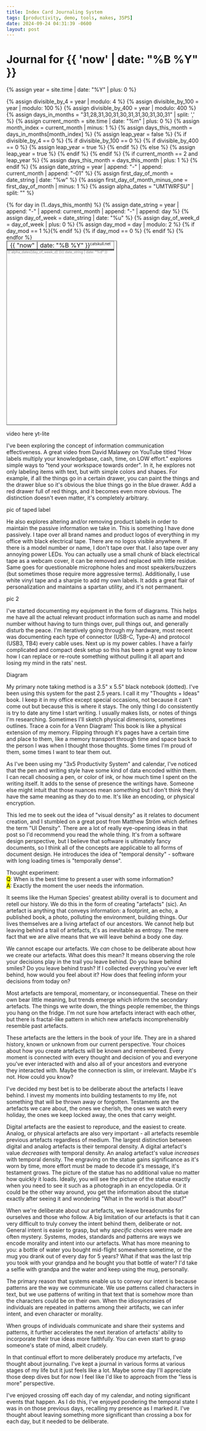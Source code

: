 ```yaml
---
title: Index Card Journaling System
tags: [productivity, demo, tools, makes, 35PS]
date: 2024-09-24 04:31:39 -0600
layout: post
---
```


<style>
	#calendar {
		height: 20rem;
		min-height: 5in;
		width: 3in;
		min-width: 3in;
    margin: 0;
    padding: 0;
	}

	#calendar thead tr td, #calendar thead tr th {
		padding: 0 0.5rem;
	}

	#calendar thead tr th {
		font-weight: bolder;
	}

	#calendar thead {
		border-bottom: 2px solid;
	}

	#calendar tbody tr td {
		vertical-align: top;
		padding: 0;
	}

  .top {
    border-bottom: none;
  }

  .bottom {
    border-top: 1px dashed rgba(0, 0, 0, 10%);
  }

	#calendar .box {
		border: 1px solid;
		width: 3ch;
		text-align: center;
		font-size: 9px;
		padding-left: 0;
		margin-left: -1px;
		margin-top: -1px;
		border-radius: 0 0 3px 0;
	}

  small {
    font-size: x-small;
  }

  tbody td small {
    position: absolute;
    margin-left: 1px;
    font-size: xx-small;
    opacity: 50%;
  }

@media print {
  @page {
    size: 3in 5in;
    margin: 0;
  }

  * {
    visibility: hidden;
    margin:0; padding:0;
  }

  #calendar, #calendar * {
    visibility: visible;
  }

  #calendar {
		position: absolute;
		top: 0;
		left: 226px;
		page-break-inside: avoid;
		width: 263px;
		height: 415px;
		margin: 0;
		padding: 0;
		min-height: unset;
		min-width: unset;
  }
}
</style>

<h1>Journal for {{ 'now' | date: "%B %Y" }}</h1>

{% assign year = site.time | date: "%Y" | plus: 0 %}

{% assign divisible_by_4 = year | modulo: 4 %}
{% assign divisible_by_100 = year | modulo: 100 %}
{% assign divisible_by_400 = year | modulo: 400 %}
{% assign days_in_months = "31,28,31,30,31,30,31,31,30,31,30,31" | split: ',' %}
{% assign current_month = site.time | date: "%m" | plus: 0 %}
{% assign month_index = current_month | minus: 1 %}
{% assign days_this_month = days_in_months[month_index] %}
{% assign leap_year = false %}
{% if divisible_by_4 == 0 %}
  {% if divisible_by_100 == 0 %}
    {% if divisible_by_400 == 0 %}
      {% assign leap_year = true %}
    {% endif %}
  {% else %}
    {% assign leap_year = true %}
  {% endif %}
{% endif %}
{% if current_month == 2 and leap_year %}
	{% assign days_this_month = days_this_month | plus: 1 %}
{% endif %}
{% assign date_string = year | append: "-" | append: current_month | append: "-01" %}
{% assign first_day_of_month = date_string | date: "%w" %}
{% assign first_day_of_month_minus_one = first_day_of_month | minus: 1 %}
{% assign alpha_dates = "UMTWRFSU" | split: "" %}

<table border="1" id="calendar">
  <thead>
  	<tr>
  		<td colspan="7">
  		{{ "now" | date: "%B %Y" }}
  		<span style="float: right;"><small>catskull.net</small></span>
  	</td>
  	</tr>
  </thead>
  <tbody>
    {% for day in (1..days_this_month) %}
    {% assign date_string = year | append: "-" | append: current_month | append: "-" | append: day %}
    {% assign day_of_week = date_string | date: "%u" %}
    {% assign day_of_week_d = day_of_week | plus: 0 %}
    {% assign day_mod = day | modulo: 2 %}
      {% if day_mod == 1 %}<tr>{% endif %}
        <td class="top">
          <small>{{ alpha_dates[day_of_week_d] }}{{ date_string | date: "%d" }}</small>
        </td>
      {% if day_mod == 0 %}
        </tr>
        <tr><td class="bottom"></td><td class="bottom"></td></tr>
      {% endif %}
    {% endfor %}
  </tbody>
</table>

video here yt-lite

I've been exploring the concept of information communication effectiveness. A great video from David Malawey on YouTube titled "How labels multiply your knowledgebase, cash, time, on LOW effort." explores simple ways to "tend your workspace towards order". In it, he explores not only labeling items with text, but with simple colors and shapes. For example, if all the things go in a certain drawer, you can paint the things and the drawer blue so it's obvious the blue things go in the blue drawer. Add a red drawer full of red things, and it becomes even more obvious. The distinction doesn't even matter, it's completely arbitrary.

pic of taped label

He also explores altering and/or removing product labels in order to maintain the passive information we take in. This is something I have done passively. I tape over all brand names and product logos of everything in my office with black electrical tape. There are no logos visible anywhere. If there is a model number or name, I don't tape over that. I also tape over any annoying power LEDs. You can actually use a small chunk of black electrical tape as a webcam cover, it can be removed and replaced with little residue. Same goes for questionable microphone holes and most speakers/buzzers (but sometimes those require more aggressive terms).  Additionally, I use white vinyl tape and a sharpie to add my own labels. It adds a great flair of personalization and maintains a spartan utility, and it's not permanent.

pic 2

I've started documenting my equipment in the form of diagrams. This helps me have all the actual relevant product information such as name and model number without having to turn things over, pull things out, and generally disturb the peace. I'm iteratively going through my hardware, most recent was documenting each type of connector (USB-C, Type-A) and protocol (USB3, TB4) every cable uses. Next up is my power cables. I have a fairly complicated and compact desk setup so this has been a great way to know how I can replace or re-route something without pulling it all apart and losing my mind in the rats' nest.

Diagram

My primary note taking method is a 3.5" x 5.5" black notebook (dotted). I've been using this system for the past 2.5 years. I call it my "Thoughts + Ideas" book. I keep it in my office except special occasions, not because it can't come out but because this is where it stays. The only thing I do consistently is try to date any time I start writing. I usually makes lists, or notes of things I'm researching. Sometimes I'll sketch physical dimensions, sometimes outlines. Trace a coin for a Venn Diagram! This book is like a physical extension of my memory. Flipping through it's pages have a certain time and place to them, like a memory transport through time and space back to the person I was when I thought those thoughts. Some times I'm proud of them, some times I want to tear them out.

As I've been using my "3x5 Productivity System" and calendar, I've noticed that the pen and writing style have some kind of data encoded within them. I can recall choosing a pen, or color of ink, or how much time I spent on the writing itself. It adds to the sense of presence the writings have. Someone else might intuit that those nuances mean _something_ but I don't think they'd have the same meaning as they do to me. It's like an encoding, or physical encryption.

This led me to seek out the idea of "visual density" as it relates to document creation, and I stumbled on a great post from Matthew Ström which defines the term "UI Density". There are a lot of really eye-opening ideas in that post so I'd recommend you read the whole thing. It's from a software design perspective, but I believe that software is ultimately fancy documents, so I think all of the concepts are applicable to all forms of document design. He introduces the idea of "temporal density" - software with long loading times is "temporally dense".

Thought experiment:<br>
<mark>Q</mark>: When is the best time to present a user with some information?<br>
<mark>A</mark>: Exactly the moment the user needs the information.

It seems like the Human Species' greatest ability overall is to document and retell our history. We do this in the form of creating "artefacts" (sic). An artefact is anything that conveys information: a footprint, an echo, a published book, a photo, polluting the environment, building things. Our lives themselves are a living artefact of our ancestors. We cannot help but leaving behind a trail of artefacts, it's as inevitable as entropy. The mere fact that we are alive means that we will leave behind a body one day.

We cannot escape our artefacts. We _can_ chose to be deliberate about how we create our artefacts. What does this mean? It means observing the role your decisions play in the trail you leave behind. Do you leave behind smiles? Do you leave behind trash? If I collected everything you've ever left behind, how would you feel about it? How does that feeling inform your decisions from today on?

Most artefacts are temporal, momentary, or inconsequential. These on their own bear little meaning, but trends emerge which inform the secondary artefacts. The things we write down, the things people remember, the things you hang on the fridge. I'm not sure how artefacts interact with each other, but there is fractal-like pattern in which new artefacts incomprehensibly resemble past artefacts.

These artefacts are the letters in the book of your life. They are in a shared history, known or unknown from our current perspective. Your choices about how you create artefacts will be known and remembered. Every moment is connected with every thought and decision of you and everyone you've ever interacted with and also all of your ancestors and everyone they interacted with. Maybe the connection is slim, or irrelevant. Maybe it's not. How could you know?

I've decided my best bet is to be deliberate about the artefacts I leave behind. I invest my moments into building testaments to my life, not something that will be thrown away or forgotten. Testaments are the artefacts we care about, the ones we cherish, the ones we watch every holiday, the ones we keep locked away, the ones that carry weight.

Digital artefacts are the easiest to reproduce, and the easiest to create. Analog, or physical artefacts are also very important - all artefacts resemble previous artefacts regardless of medium. The largest distinction between digital and analog artefacts is their temporal density. A digital artefact's value _decreases_ with temporal density. An analog artefact's value _increases_ with temporal density. The engraving on the statue gains significance as it's worn by time, more effort must be made to decode it's message, it's testament grows. The picture of the statue has no additional value no matter how quickly it loads. Ideally, you will see the picture of the statue exactly when you need to see it such as a photograph in an encyclopedia. Or it could be the other way around, you get the information about the statue exactly after seeing it and wondering "What in the world is that about?"

When we're deliberate about our artefacts, we leave breadcrumbs for ourselves and those who follow. A big limitation of our artefacts is that it can very difficult to truly convey the intent behind them, deliberate or not. General intent is easier to grasp, but why _specific_ choices were made are often mystery. Systems, modes, standards and patterns are ways we encode morality and intent into our artefacts. What has more meaning to you: a bottle of water you bought mid-flight somewhere sometime, or the mug you drank out of every day for 5 years? What if that was the last trip you took with your grandpa and he bought you that bottle of water? I'd take a selfie with grandpa and the water and keep using the mug, personally.

The primary reason that systems enable us to convey our intent is because patterns are the way we communicate. We use patterns called characters in text, but we use patterns of writing in that text that is somehow more than the characters could be on their own. When the idiosyncrasies of individuals are repeated in patterns among their artifacts, we can infer intent, and even character or morality.

When groups of individuals communicate and share their systems and patterns, it further accelerates the next iteration of artefacts' ability to incorporate their true ideas more faithfully. You can even start to grasp someone's state of mind, albeit crudely.

In that continual effort to more deliberately produce my artefacts, I've thought about journaling. I've kept a journal in various forms at various stages of my life but it just feels like a lot. Maybe some day I'll appreciate those deep dives but for now I feel like I'd like to approach from the "less is more" perspective.

I've enjoyed crossing off each day of my calendar, and noting significant events that happen. As I do this, I've enjoyed pondering the temporal state I was in on those previous days, recalling my presence as I marked it. I've thought about leaving something more significant than crossing a box for each day, but it needed to be deliberate.





